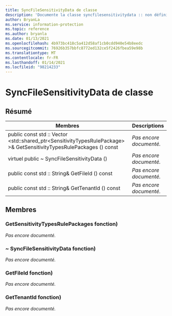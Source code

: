 ```yaml
---
title: SyncFileSensitivityData de classe
description: 'Documente la classe syncfilesensitivitydata :: non définie du kit de développement logiciel (SDK) Microsoft Information Protection (MIP).'
author: BryanLa
ms.service: information-protection
ms.topic: reference
ms.author: bryanla
ms.date: 01/13/2021
ms.openlocfilehash: 4b973bc418c5a412d58af1cb0cdd940e54b8eedc
ms.sourcegitcommit: 76926b357bbfc8772ed132ce5f2426fbea59e98b
ms.translationtype: MT
ms.contentlocale: fr-FR
ms.lasthandoff: 01/14/2021
ms.locfileid: "98214233"
---
```

# <a name="class-syncfilesensitivitydata"></a>SyncFileSensitivityData de classe 
  
## <a name="summary"></a>Résumé
 Membres                        | Descriptions                                
--------------------------------|---------------------------------------------
public const std :: Vector \<std::shared_ptr\<SensitivityTypesRulePackage\> \>& GetSensitivityTypesRulePackages () const  | _Pas encore documenté._
virtuel public ~ SyncFileSensitivityData ()  | _Pas encore documenté._
public const std :: String& GetFileId () const  | _Pas encore documenté._
public const std :: String& GetTenantId () const  | _Pas encore documenté._
  
## <a name="members"></a>Membres
  
### <a name="getsensitivitytypesrulepackages-function"></a>GetSensitivityTypesRulePackages fonction)
_Pas encore documenté._

  
### <a name="syncfilesensitivitydata-function"></a>~ SyncFileSensitivityData fonction)
_Pas encore documenté._

  
### <a name="getfileid-function"></a>GetFileId fonction)
_Pas encore documenté._

  
### <a name="gettenantid-function"></a>GetTenantId fonction)
_Pas encore documenté._
